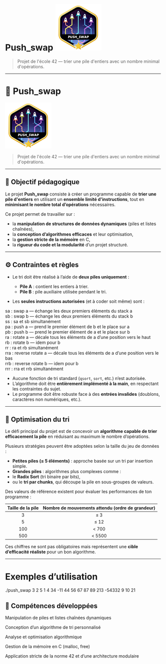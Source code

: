 # Push_swap ![42 Badge](https://github.com/Julien-Quinodoz/42-project-badges/blob/main/badges/push_swapm.png)</a>

> Projet de l'école 42 — trier une pile d'entiers avec un nombre minimal d'opérations.

---
# 🧩 Push_swap  
![42 Badge](https://raw.githubusercontent.com/Julien-Quinodoz/42-project-badges/main/badges/push_swapm.png)

> Projet de l'école 42 — trier une pile d'entiers avec un nombre minimal d'opérations.

---

## 🎯 Objectif pédagogique

Le projet **Push_swap** consiste à créer un programme capable de **trier une pile d'entiers** en utilisant un **ensemble limité d'instructions**, tout en **minimisant le nombre total d’opérations** nécessaires.

Ce projet permet de travailler sur :

- la **manipulation de structures de données dynamiques** (piles et listes chaînées),  
- la **conception d’algorithmes efficaces** et leur optimisation,  
- la **gestion stricte de la mémoire** en C,  
- la **rigueur du code et la modularité** d’un projet structuré.  

---

## ⚙️ Contraintes et règles

- Le tri doit être réalisé à l’aide de **deux piles uniquement** :
  - **Pile A** : contient les entiers à trier.  
  - **Pile B** : pile auxiliaire utilisée pendant le tri.  

- Les **seules instructions autorisées** (et à coder soit même) sont :  

sa : swap a — échange les deux premiers éléments du stack a  
sb : swap b — échange les deux premiers éléments du stack b  
ss : sa et sb simultanément  
pa : push a — prend le premier élément de b et le place sur a  
pb : push b — prend le premier élément de a et le place sur b  
ra : rotate a — décale tous les éléments de a d’une position vers le haut  
rb : rotate b — idem pour b  
rr : ra et rb simultanément  
rra : reverse rotate a — décale tous les éléments de a d’une position vers le bas  
rrb : reverse rotate b — idem pour b  
rrr : rra et rrb simultanément  

- Aucune fonction de tri standard (`qsort`, `sort`, etc.) n’est autorisée.  
- L’algorithme doit être **entièrement implémenté à la main**, en respectant les contraintes du sujet.  
- Le programme doit être robuste face à des **entrées invalides** (doublons, caractères non numériques, etc.).

---

## 🔢 Optimisation du tri

Le défi principal du projet est de concevoir un **algorithme capable de trier efficacement la pile** en réduisant au maximum le nombre d’opérations.

Plusieurs stratégies peuvent être adoptées selon la taille du jeu de données :

- **Petites piles (≤ 5 éléments)** : approche basée sur un tri par insertion simple.  
- **Grandes piles** : algorithmes plus complexes comme :
- le **Radix Sort** (tri binaire par bits),  
- ou le **tri par chunks**, qui découpe la pile en sous-groupes de valeurs.

Des valeurs de référence existent pour évaluer les performances de ton programme :

| Taille de la pile | Nombre de mouvements attendu (ordre de grandeur) |
|:------------------:|:----------------------------------------------:|
| 3 | ≤ 3 |
| 5 | ≤ 12 |
| 100 | < 700 |
| 500 | < 5500 |

Ces chiffres ne sont pas obligatoires mais représentent une **cible d’efficacité réaliste** pour un bon algorithme.

---

# Exemples d’utilisation
./push_swap 3 2 5 1 4 34 -11 44 56 67 87 89 213 -54332 9 10 21



## 🧠 Compétences développées

Manipulation de piles et listes chaînées dynamiques

Conception d’un algorithme de tri personnalisé

Analyse et optimisation algorithmique

Gestion de la mémoire en C (malloc, free)

Application stricte de la norme 42 et d’une architecture modulaire


